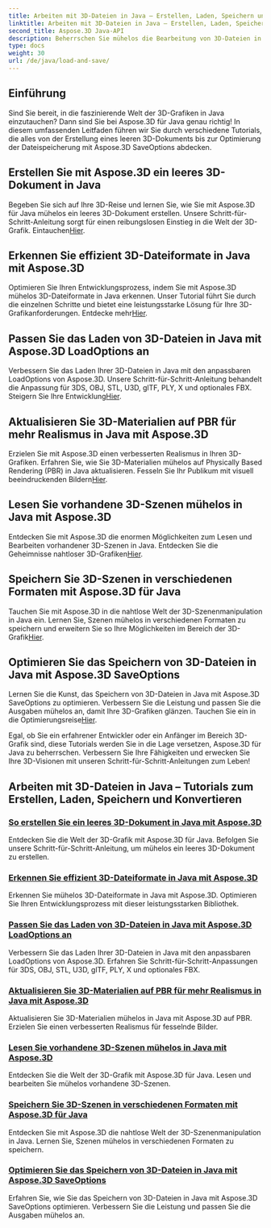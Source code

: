 ```yaml
---
title: Arbeiten mit 3D-Dateien in Java – Erstellen, Laden, Speichern und Konvertieren
linktitle: Arbeiten mit 3D-Dateien in Java – Erstellen, Laden, Speichern und Konvertieren
second_title: Aspose.3D Java-API
description: Beherrschen Sie mühelos die Bearbeitung von 3D-Dateien in Java mit den Aspose.3D-Tutorials. Mithilfe der Schritt-für-Schritt-Anleitungen können Sie ganz einfach 3D-Dateien erstellen, laden, speichern und konvertieren.
type: docs
weight: 30
url: /de/java/load-and-save/
---
```


## Einführung

Sind Sie bereit, in die faszinierende Welt der 3D-Grafiken in Java einzutauchen? Dann sind Sie bei Aspose.3D für Java genau richtig! In diesem umfassenden Leitfaden führen wir Sie durch verschiedene Tutorials, die alles von der Erstellung eines leeren 3D-Dokuments bis zur Optimierung der Dateispeicherung mit Aspose.3D SaveOptions abdecken.

## Erstellen Sie mit Aspose.3D ein leeres 3D-Dokument in Java

 Begeben Sie sich auf Ihre 3D-Reise und lernen Sie, wie Sie mit Aspose.3D für Java mühelos ein leeres 3D-Dokument erstellen. Unsere Schritt-für-Schritt-Anleitung sorgt für einen reibungslosen Einstieg in die Welt der 3D-Grafik. Eintauchen[Hier](./create-empty-3d-document/).

## Erkennen Sie effizient 3D-Dateiformate in Java mit Aspose.3D

 Optimieren Sie Ihren Entwicklungsprozess, indem Sie mit Aspose.3D mühelos 3D-Dateiformate in Java erkennen. Unser Tutorial führt Sie durch die einzelnen Schritte und bietet eine leistungsstarke Lösung für Ihre 3D-Grafikanforderungen. Entdecke mehr[Hier](./detect-3d-file-formats/).

## Passen Sie das Laden von 3D-Dateien in Java mit Aspose.3D LoadOptions an

Verbessern Sie das Laden Ihrer 3D-Dateien in Java mit den anpassbaren LoadOptions von Aspose.3D. Unsere Schritt-für-Schritt-Anleitung behandelt die Anpassung für 3DS, OBJ, STL, U3D, glTF, PLY, X und optionales FBX. Steigern Sie Ihre Entwicklung[Hier](./customize-3d-file-loading/).

## Aktualisieren Sie 3D-Materialien auf PBR für mehr Realismus in Java mit Aspose.3D

 Erzielen Sie mit Aspose.3D einen verbesserten Realismus in Ihren 3D-Grafiken. Erfahren Sie, wie Sie 3D-Materialien mühelos auf Physically Based Rendering (PBR) in Java aktualisieren. Fesseln Sie Ihr Publikum mit visuell beeindruckenden Bildern[Hier](./upgrade-materials-to-pbr/).

## Lesen Sie vorhandene 3D-Szenen mühelos in Java mit Aspose.3D

 Entdecken Sie mit Aspose.3D die enormen Möglichkeiten zum Lesen und Bearbeiten vorhandener 3D-Szenen in Java. Entdecken Sie die Geheimnisse nahtloser 3D-Grafiken[Hier](./read-existing-3d-scenes/).

## Speichern Sie 3D-Szenen in verschiedenen Formaten mit Aspose.3D für Java

 Tauchen Sie mit Aspose.3D in die nahtlose Welt der 3D-Szenenmanipulation in Java ein. Lernen Sie, Szenen mühelos in verschiedenen Formaten zu speichern und erweitern Sie so Ihre Möglichkeiten im Bereich der 3D-Grafik[Hier](./save-3d-scenes/).

## Optimieren Sie das Speichern von 3D-Dateien in Java mit Aspose.3D SaveOptions

 Lernen Sie die Kunst, das Speichern von 3D-Dateien in Java mit Aspose.3D SaveOptions zu optimieren. Verbessern Sie die Leistung und passen Sie die Ausgaben mühelos an, damit Ihre 3D-Grafiken glänzen. Tauchen Sie ein in die Optimierungsreise[Hier](./optimize-3d-file-saving/).

Egal, ob Sie ein erfahrener Entwickler oder ein Anfänger im Bereich 3D-Grafik sind, diese Tutorials werden Sie in die Lage versetzen, Aspose.3D für Java zu beherrschen. Verbessern Sie Ihre Fähigkeiten und erwecken Sie Ihre 3D-Visionen mit unseren Schritt-für-Schritt-Anleitungen zum Leben!
## Arbeiten mit 3D-Dateien in Java – Tutorials zum Erstellen, Laden, Speichern und Konvertieren
### [So erstellen Sie ein leeres 3D-Dokument in Java mit Aspose.3D](./create-empty-3d-document/)
Entdecken Sie die Welt der 3D-Grafik mit Aspose.3D für Java. Befolgen Sie unsere Schritt-für-Schritt-Anleitung, um mühelos ein leeres 3D-Dokument zu erstellen.
### [Erkennen Sie effizient 3D-Dateiformate in Java mit Aspose.3D](./detect-3d-file-formats/)
Erkennen Sie mühelos 3D-Dateiformate in Java mit Aspose.3D. Optimieren Sie Ihren Entwicklungsprozess mit dieser leistungsstarken Bibliothek.
### [Passen Sie das Laden von 3D-Dateien in Java mit Aspose.3D LoadOptions an](./customize-3d-file-loading/)
Verbessern Sie das Laden Ihrer 3D-Dateien in Java mit den anpassbaren LoadOptions von Aspose.3D. Erfahren Sie Schritt-für-Schritt-Anpassungen für 3DS, OBJ, STL, U3D, glTF, PLY, X und optionales FBX.
### [Aktualisieren Sie 3D-Materialien auf PBR für mehr Realismus in Java mit Aspose.3D](./upgrade-materials-to-pbr/)
Aktualisieren Sie 3D-Materialien mühelos in Java mit Aspose.3D auf PBR. Erzielen Sie einen verbesserten Realismus für fesselnde Bilder.
### [Lesen Sie vorhandene 3D-Szenen mühelos in Java mit Aspose.3D](./read-existing-3d-scenes/)
Entdecken Sie die Welt der 3D-Grafik mit Aspose.3D für Java. Lesen und bearbeiten Sie mühelos vorhandene 3D-Szenen.
### [Speichern Sie 3D-Szenen in verschiedenen Formaten mit Aspose.3D für Java](./save-3d-scenes/)
Entdecken Sie mit Aspose.3D die nahtlose Welt der 3D-Szenenmanipulation in Java. Lernen Sie, Szenen mühelos in verschiedenen Formaten zu speichern.
### [Optimieren Sie das Speichern von 3D-Dateien in Java mit Aspose.3D SaveOptions](./optimize-3d-file-saving/)
Erfahren Sie, wie Sie das Speichern von 3D-Dateien in Java mit Aspose.3D SaveOptions optimieren. Verbessern Sie die Leistung und passen Sie die Ausgaben mühelos an.